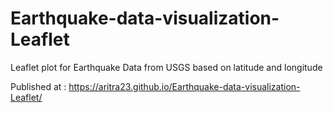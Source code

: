 # Earthquake-data-visualization-Leaflet
Leaflet plot for Earthquake Data from USGS based on latitude and longitude

Published at : https://aritra23.github.io/Earthquake-data-visualization-Leaflet/
